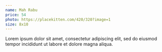 ```yaml
---
name: Mah Rabu
price: 54
photo: https://placekitten.com/420/320?image=1
size: 8x10
---
```


Lorem ipsum dolor sit amet, consectetur adipiscing elit, sed do eiusmod tempor incididunt ut labore et dolore magna aliqua.